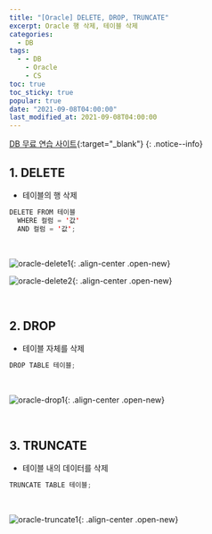 ```yaml
---
title: "[Oracle] DELETE, DROP, TRUNCATE"
excerpt: Oracle 행 삭제, 테이블 삭제
categories:
  - DB
tags:
  - - DB
    - Oracle
    - CS
toc: true
toc_sticky: true
popular: true
date: "2021-09-08T04:00:00"
last_modified_at: 2021-09-08T04:00:00
---
```


[DB 무료 연습 사이트](http://www.sqlfiddle.com/){:target="\_blank"}
{: .notice--info}

## 1. DELETE

- 테이블의 행 삭제

```java
DELETE FROM 테이블
  WHERE 컬럼 = '값'
  AND 컬럼 = '값';
```

<br>

![oracle-delete1](https://user-images.githubusercontent.com/62803763/132397103-86627a4d-fb65-4d4c-a7c9-2d79734d86a4.PNG){: .align-center .open-new}

![oracle-delete2](https://user-images.githubusercontent.com/62803763/132397105-c86ee74c-f7ab-458d-8946-6847f70c3022.PNG){: .align-center .open-new}

<br>

## 2. DROP

- 테이블 자체를 삭제

```java
DROP TABLE 테이블;
```

<br>

![oracle-drop1](https://user-images.githubusercontent.com/62803763/132397833-23153358-aa60-41a5-88c4-bbebd6c133b4.PNG){: .align-center .open-new}

<br>

## 3. TRUNCATE

- 테이블 내의 데이터를 삭제

```java
TRUNCATE TABLE 테이블;
```

<br>

![oracle-truncate1](https://user-images.githubusercontent.com/62803763/132397837-eee578d2-ec31-4ed0-94ec-8f9aad936629.PNG){: .align-center .open-new}
